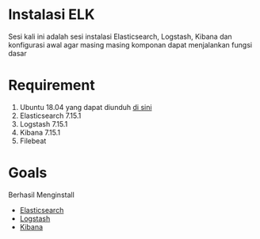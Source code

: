 # Instalasi ELK
Sesi kali ini adalah sesi instalasi Elasticsearch, Logstash, Kibana dan konfigurasi awal agar masing masing komponan dapat menjalankan fungsi dasar


# Requirement
1. Ubuntu 18.04 yang dapat diunduh [di sini](https://drive.bssn.go.id/s/tqjTj2pbgiTcDrd)
1. Elasticsearch 7.15.1
1. Logstash 7.15.1
1. Kibana 7.15.1
1. Filebeat


# Goals
Berhasil Menginstall

* [Elasticsearch](/elasticsearch)
* [Logstash](/logstash)
* [Kibana](/kibana)